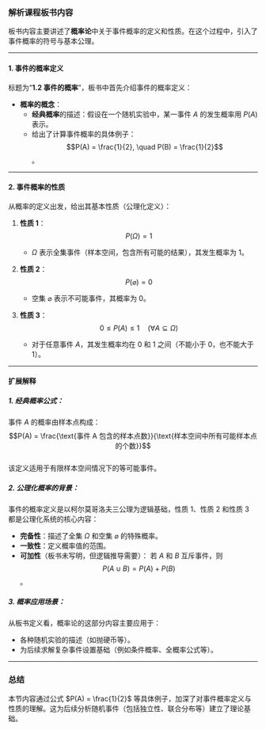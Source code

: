 ### 解析课程板书内容

板书内容主要讲述了**概率论**中关于事件概率的定义和性质。在这个过程中，引入了事件概率的符号与基本公理。

---

#### 1. 事件的概率定义
标题为“**1.2 事件的概率**”，板书中首先介绍事件的概率定义：
- **概率的概念**：
  - **经典概率**的描述：假设在一个随机实验中，某一事件 $A$ 的发生概率用 $P(A)$ 表示。
  - 给出了计算事件概率的具体例子：$$P(A) = \frac{1}{2}, \quad P(B) = \frac{1}{2}$$。

---

#### 2. 事件概率的性质
从概率的定义出发，给出其基本性质（公理化定义）：
1. **性质 1**：$$P(\Omega) = 1$$  
   - $\Omega$ 表示全集事件（样本空间，包含所有可能的结果），其发生概率为 1。
   
2. **性质 2**：$$P(\varnothing) = 0$$  
   - 空集 $\varnothing$ 表示不可能事件，其概率为 0。

3. **性质 3**：$$0 \leq P(A) \leq 1 \quad (\forall A \subseteq \Omega)$$  
   - 对于任意事件 $A$，其发生概率均在 0 和 1 之间（不能小于 0，也不能大于 1）。

---

#### 扩展解释
##### 1. **经典概率公式**：
事件 $A$ 的概率由样本点构成：  
$$P(A) = \frac{\text{事件 A 包含的样本点数}}{\text{样本空间中所有可能样本点的个数}}$$  
该定义适用于有限样本空间情况下的等可能事件。

##### 2. **公理化概率的背景**：
事件的概率定义是以柯尔莫哥洛夫三公理为逻辑基础，性质 1、性质 2 和性质 3 都是公理化系统的核心内容：
- **完备性**：描述了全集 $\Omega$ 和空集 $\varnothing$ 的特殊概率。
- **一致性**：定义概率值的范围。
- **可加性**（板书未写明，但逻辑推导需要）：
  若 $A$ 和 $B$ 互斥事件，则 $$P(A \cup B) = P(A) + P(B)$$。

##### 3. **概率应用场景**：
从板书定义看，概率论的这部分内容主要应用于：
- 各种随机实验的描述（如抛硬币等）。
- 为后续求解复杂事件设置基础（例如条件概率、全概率公式等）。

---

### 总结
本节内容通过公式 $P(A) = \frac{1}{2}$ 等具体例子，加深了对事件概率定义与性质的理解。这为后续分析随机事件（包括独立性、联合分布等）建立了理论基础。